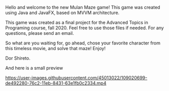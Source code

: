 Hello and welcome to the new Mulan Maze game!
This game was created using Java and JavaFX, based on MVVM architecture.

This game was created as a final project for the Advanced Topics in Programing course, fall 2020.
Feel free to use those files if needed.
For any questions, please send an email.

So what are you waiting for, go ahead, chose your favorite character from this timeless movie, and solve that maze!
Enjoy!


Dor Shireto.

And here is a small preview

https://user-images.githubusercontent.com/45013022/109020699-de492280-76c2-11eb-8431-63e1fb0c2334.mp4
